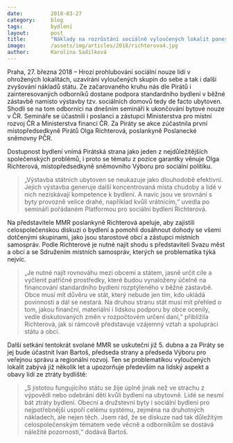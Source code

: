 ```yaml
---
date:         2018-03-27
category:     blog
tags:         bydlení
layout:       post
title:        "Náklady na rozrůstání sociálně vyloučených lokalit poneseme všichni, varuje pirátka Richterová"
image:        /assets/img/articles/2018/richterova4.jpg
author:       Karolína Sadílková
---
```


Praha, 27. března 2018 – Hrozí prohlubování sociální nouze lidí v ohrožených lokalitách, uzavírání vyloučených skupin do sebe a tak i další zvyšování nákladů státu. Ze začarovaného kruhu nás dle Pirátů i zainteresovaných odborníků dostane podpora standardního bydlení v běžné zástavbě namísto výstavby tzv. sociálních domovů tedy de facto ubytoven. Shodli se na tom odborníci na dnešním semináři k ukončování bytové nouze v ČR. Semináře se účastnili i poslanci a zástupci Ministerstva pro místní rozvoj ČR a Ministerstva financí ČR. Za Piráty se akce zúčastnila první místopředsedkyně Pirátů Olga Richterová, poslankyně Poslanecké sněmovny PČR.

Dostupnost bydlení vnímá Pirátská strana jako jeden z nejdůležitějších společenských problémů, i proto se tématu z pozice garantky věnuje Olga Richterová, místopředsedkyně sněmovního Výboru pro sociální politiku. 

> „Výstavba státních ubytoven se neukazuje jako dlouhodobě efektivní. Jejich výstavba generuje další koncentrovaná místa chudoby a lidé v nich nezískávají kompetence k bydlení. A navíc jsou ve srovnání s byty provozně velice drahé, například kvůli vrátnicím,“ uvedla po semináři pořádaném Platformou pro sociální bydlení Richterová.

Na představitele MMR poslankyně Richterová apeluje, aby zajistili celospolečenskou diskuzi o bydlení a pomohli dosáhnout dohody se všemi dotčenými skupinami, jako jsou starostové obcí a zástupci místních samospráv. Podle Richterové je nutné najít shodu s představiteli Svazu měst a obcí a se Sdružením místních samospráv, kterých se problematika týká nejvíc.

> „Je nutné najít rovnováhu mezi obcemi a státem, jasně určit cíle a vyčlenit patřičné prostředky, které budou vynaloženy účelně na financování standardního bydlení rozptýleného v běžné zástavbě. Obce musí mít důvěru ve stát, který nebude jen tím, kdo ukládá povinnosti a dál se nestará. Na druhou stranu stát musí mít přehled  o tom, jakou finanční, materiální i lidskou podporu by obce ocenily, vedle diskutovaných změn v rozpočtovém určení daní,“ přiblížila Richterová, jak si rámcově představuje vzájemný vztah a spolupráci státu a obcí. 

Další setkání tentokrát svolané MMR se uskuteční již 5. dubna a za Piráty se jej bude účastnit Ivan Bartoš, předseda strany a předseda Výboru pro veřejnou správu a regionální rozvoj. Ten se problematikou vyloučených lokalit zabývá již několik let a upozorňuje především na lidský aspekt a obavy lidí ze ztráty bydliště: 

> „S jistotou fungujícího státu se žije úplně jinak než ve strachu z výpovědi nebo odebrání dětí kvůli bydlení na ubytovně. Lidé se nesmí bát ztráty bydlení. Obecní a družstevní byty i sociální bydlení pro nejpotřebnější uspoří celému systému, zejména na druhotných nákladech, ale nejen těch. Jsem rád, že se diskuze nad tak důležitým celospolečenským tématem vede věcně a odborníkům se dostává náležité pozornosti,“ dodává Bartoš.
